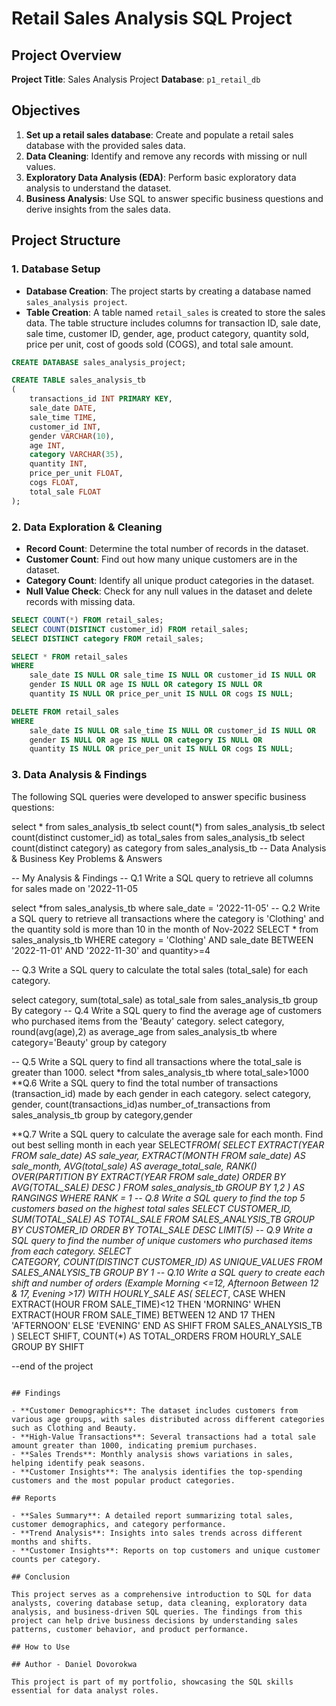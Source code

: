 # Retail Sales Analysis SQL Project

## Project Overview

**Project Title**: Sales Analysis Project 
**Database**: `p1_retail_db`

## Objectives

1. **Set up a retail sales database**: Create and populate a retail sales database with the provided sales data.
2. **Data Cleaning**: Identify and remove any records with missing or null values.
3. **Exploratory Data Analysis (EDA)**: Perform basic exploratory data analysis to understand the dataset.
4. **Business Analysis**: Use SQL to answer specific business questions and derive insights from the sales data.

## Project Structure

### 1. Database Setup

- **Database Creation**: The project starts by creating a database named `sales_analysis project`.
- **Table Creation**: A table named `retail_sales` is created to store the sales data. The table structure includes columns for transaction ID, sale date, sale time, customer ID, gender, age, product category, quantity sold, price per unit, cost of goods sold (COGS), and total sale amount.

```sql
CREATE DATABASE sales_analysis_project;

CREATE TABLE sales_analysis_tb
(
    transactions_id INT PRIMARY KEY,
    sale_date DATE,	
    sale_time TIME,
    customer_id INT,	
    gender VARCHAR(10),
    age INT,
    category VARCHAR(35),
    quantity INT,
    price_per_unit FLOAT,	
    cogs FLOAT,
    total_sale FLOAT
);
```

### 2. Data Exploration & Cleaning

- **Record Count**: Determine the total number of records in the dataset.
- **Customer Count**: Find out how many unique customers are in the dataset.
- **Category Count**: Identify all unique product categories in the dataset.
- **Null Value Check**: Check for any null values in the dataset and delete records with missing data.

```sql
SELECT COUNT(*) FROM retail_sales;
SELECT COUNT(DISTINCT customer_id) FROM retail_sales;
SELECT DISTINCT category FROM retail_sales;

SELECT * FROM retail_sales
WHERE 
    sale_date IS NULL OR sale_time IS NULL OR customer_id IS NULL OR 
    gender IS NULL OR age IS NULL OR category IS NULL OR 
    quantity IS NULL OR price_per_unit IS NULL OR cogs IS NULL;

DELETE FROM retail_sales
WHERE 
    sale_date IS NULL OR sale_time IS NULL OR customer_id IS NULL OR 
    gender IS NULL OR age IS NULL OR category IS NULL OR 
    quantity IS NULL OR price_per_unit IS NULL OR cogs IS NULL;
```

### 3. Data Analysis & Findings

The following SQL queries were developed to answer specific business questions:

select * from sales_analysis_tb
select count(*) from sales_analysis_tb
select count(distinct customer_id) as total_sales from sales_analysis_tb
select count(distinct category) as category from sales_analysis_tb
-- Data Analysis & Business Key Problems & Answers

-- My Analysis & Findings
-- Q.1 Write a SQL query to retrieve all columns for sales made on '2022-11-05

select *from sales_analysis_tb
where sale_date = '2022-11-05'
-- Q.2 Write a SQL query to retrieve all transactions where the category is 'Clothing' and the quantity sold is more than 10 in the month of Nov-2022
SELECT
*
from sales_analysis_tb
WHERE category = 'Clothing'
  AND sale_date BETWEEN '2022-11-01' AND '2022-11-30'
  and quantity>=4


-- Q.3 Write a SQL query to calculate the total sales (total_sale) for each category.

select category, sum(total_sale) as total_sale
from sales_analysis_tb
group By category
-- Q.4 Write a SQL query to find the average age of customers who purchased items from the 'Beauty' category.
select category, round(avg(age),2) as average_age
from sales_analysis_tb
where
category='Beauty'
group by category


-- Q.5 Write a SQL query to find all transactions where the total_sale is greater than 1000.
select *from sales_analysis_tb
where total_sale>1000
**Q.6 Write a SQL query to find the total number of transactions (transaction_id) made by each gender in each category.
select category, gender, count(transactions_id)as number_of_transactions
from sales_analysis_tb
group by category,gender


**Q.7 Write a SQL query to calculate the average sale for each month. Find out best selling month in each year
SELECT*FROM(
SELECT
    EXTRACT(YEAR FROM sale_date) AS sale_year,
    EXTRACT(MONTH FROM sale_date) AS sale_month,
    AVG(total_sale) AS average_total_sale,
	RANK() OVER(PARTITION BY EXTRACT(YEAR FROM sale_date) ORDER BY AVG(TOTAL_SALE) DESC )
FROM sales_analysis_tb
GROUP BY 1,2
) AS RANGINGS
WHERE RANK = 1
-- Q.8 Write a SQL query to find the top 5 customers based on the highest total sales 
SELECT CUSTOMER_ID, SUM(TOTAL_SALE) AS TOTAL_SALE
FROM SALES_ANALYSIS_TB
GROUP BY CUSTOMER_ID
ORDER BY TOTAL_SALE DESC
LIMIT(5)
-- Q.9 Write a SQL query to find the number of unique customers who purchased items from each category.
SELECT  
CATEGORY,
COUNT(DISTINCT CUSTOMER_ID) AS UNIQUE_VALUES
FROM SALES_ANALYSIS_TB
GROUP BY 1
-- Q.10 Write a SQL query to create each shift and number of orders (Example Morning <=12, Afternoon Between 12 & 17, Evening >17)
WITH HOURLY_SALE AS(
SELECT*,
CASE
WHEN EXTRACT(HOUR FROM SALE_TIME)<12 THEN 'MORNING'
WHEN EXTRACT(HOUR FROM SALE_TIME) BETWEEN 12 AND 17 THEN 'AFTERNOON' 
ELSE 'EVENING'
END AS SHIFT
FROM SALES_ANALYSIS_TB
)
SELECT
SHIFT, 
COUNT(*) AS TOTAL_ORDERS
FROM HOURLY_SALE
GROUP BY SHIFT

--end of the project

```

## Findings

- **Customer Demographics**: The dataset includes customers from various age groups, with sales distributed across different categories such as Clothing and Beauty.
- **High-Value Transactions**: Several transactions had a total sale amount greater than 1000, indicating premium purchases.
- **Sales Trends**: Monthly analysis shows variations in sales, helping identify peak seasons.
- **Customer Insights**: The analysis identifies the top-spending customers and the most popular product categories.

## Reports

- **Sales Summary**: A detailed report summarizing total sales, customer demographics, and category performance.
- **Trend Analysis**: Insights into sales trends across different months and shifts.
- **Customer Insights**: Reports on top customers and unique customer counts per category.

## Conclusion

This project serves as a comprehensive introduction to SQL for data analysts, covering database setup, data cleaning, exploratory data analysis, and business-driven SQL queries. The findings from this project can help drive business decisions by understanding sales patterns, customer behavior, and product performance.

## How to Use

## Author - Daniel Dovorokwa

This project is part of my portfolio, showcasing the SQL skills essential for data analyst roles. 
